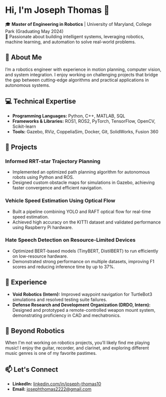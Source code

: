 # Hi, I'm Joseph Thomas 👋  

🎓 **Master of Engineering in Robotics** | University of Maryland, College Park (Graduating May 2024)  
🤖 Passionate about building intelligent systems, leveraging robotics, machine learning, and automation to solve real-world problems.  

## 🚀 About Me  
I’m a robotics engineer with experience in motion planning, computer vision, and system integration. I enjoy working on challenging projects that bridge the gap between cutting-edge algorithms and practical applications in autonomous systems.

## 💻 Technical Expertise  
- **Programming Languages:** Python, C++, MATLAB, SQL  
- **Frameworks & Libraries:** ROS1, ROS2, PyTorch, TensorFlow, OpenCV, Scikit-learn  
- **Tools:** Gazebo, RViz, CoppeliaSim, Docker, Git, SolidWorks, Fusion 360  

## 🔧 Projects  
### **Informed RRT-star Trajectory Planning**  
- Implemented an optimized path planning algorithm for autonomous robots using Python and ROS.  
- Designed custom obstacle maps for simulations in Gazebo, achieving faster convergence and efficient navigation.  

### **Vehicle Speed Estimation Using Optical Flow**  
- Built a pipeline combining YOLO and RAFT optical flow for real-time speed estimation.  
- Achieved high accuracy on the KITTI dataset and validated performance using Raspberry Pi hardware.  

### **Hate Speech Detection on Resource-Limited Devices**  
- Optimized BERT-based models (TinyBERT, DistilBERT) to run efficiently on low-resource hardware.  
- Demonstrated strong performance on multiple datasets, improving F1 scores and reducing inference time by up to 37%.  

## 🌟 Experience  
- **Void Robotics (Intern):** Improved waypoint navigation for TurtleBot3 simulations and resolved testing suite failures.  
- **Defense Research and Development Organization (DRDO, Intern):** Designed and prototyped a remote-controlled weapon mount system, demonstrating proficiency in CAD and mechatronics.

## 🎸 Beyond Robotics  
When I'm not working on robotics projects, you’ll likely find me playing music! I enjoy the guitar, recorder, and clarinet, and exploring different music genres is one of my favorite pastimes.

## 📫 Let's Connect  
- **LinkedIn:** [linkedin.com/in/joseph-thomas10](https://www.linkedin.com/in/joseph-thomas10)  
- **Email:** josephthomas2222@gmail.com  
